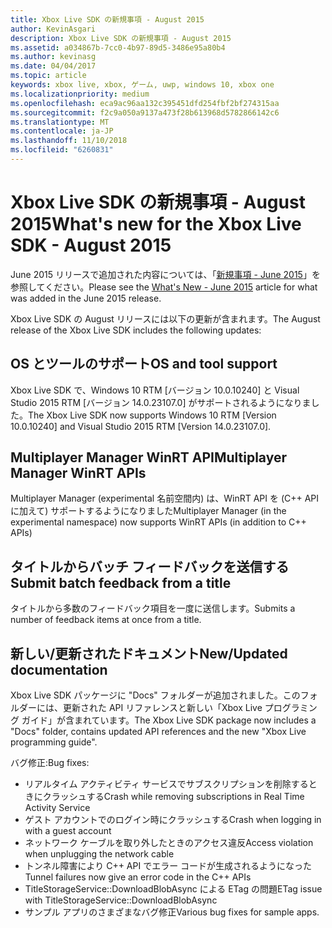 ```yaml
---
title: Xbox Live SDK の新規事項 - August 2015
author: KevinAsgari
description: Xbox Live SDK の新規事項 - August 2015
ms.assetid: a034867b-7cc0-4b97-89d5-3486e95a80b4
ms.author: kevinasg
ms.date: 04/04/2017
ms.topic: article
keywords: xbox live, xbox, ゲーム, uwp, windows 10, xbox one
ms.localizationpriority: medium
ms.openlocfilehash: eca9ac96aa132c395451dfd254fbf2bf274315aa
ms.sourcegitcommit: f2c9a050a9137a473f28b613968d5782866142c6
ms.translationtype: MT
ms.contentlocale: ja-JP
ms.lasthandoff: 11/10/2018
ms.locfileid: "6260831"
---
```

# <a name="whats-new-for-the-xbox-live-sdk---august-2015"></a><span data-ttu-id="001e6-104">Xbox Live SDK の新規事項 - August 2015</span><span class="sxs-lookup"><span data-stu-id="001e6-104">What's new for the Xbox Live SDK - August 2015</span></span>

<span data-ttu-id="001e6-105">June 2015 リリースで追加された内容については、「[新規事項 - June 2015](1506-whats-new.md)」を参照してください。</span><span class="sxs-lookup"><span data-stu-id="001e6-105">Please see the [What's New - June 2015](1506-whats-new.md) article for what was added in the June 2015 release.</span></span>

<span data-ttu-id="001e6-106">Xbox Live SDK の August リリースには以下の更新が含まれます。</span><span class="sxs-lookup"><span data-stu-id="001e6-106">The August release of the Xbox Live SDK includes the following updates:</span></span>

## <a name="os-and-tool-support"></a><span data-ttu-id="001e6-107">OS とツールのサポート</span><span class="sxs-lookup"><span data-stu-id="001e6-107">OS and tool support</span></span>
<span data-ttu-id="001e6-108">Xbox Live SDK で、Windows 10 RTM [バージョン 10.0.10240] と Visual Studio 2015 RTM [バージョン 14.0.23107.0] がサポートされるようになりました。</span><span class="sxs-lookup"><span data-stu-id="001e6-108">The Xbox Live SDK now supports Windows 10 RTM [Version 10.0.10240] and Visual Studio 2015 RTM [Version 14.0.23107.0].</span></span>

## <a name="multiplayer-manager-winrt-apis"></a><span data-ttu-id="001e6-109">Multiplayer Manager WinRT API</span><span class="sxs-lookup"><span data-stu-id="001e6-109">Multiplayer Manager WinRT APIs</span></span>
<span data-ttu-id="001e6-110">Multiplayer Manager (experimental 名前空間内) は、WinRT API を (C++ API に加えて) サポートするようになりました</span><span class="sxs-lookup"><span data-stu-id="001e6-110">Multiplayer Manager (in the experimental namespace) now supports WinRT APIs (in addition to C++ APIs)</span></span>

## <a name="submit-batch-feedback-from-a-title"></a><span data-ttu-id="001e6-111">タイトルからバッチ フィードバックを送信する</span><span class="sxs-lookup"><span data-stu-id="001e6-111">Submit batch feedback from a title</span></span>
<span data-ttu-id="001e6-112">タイトルから多数のフィードバック項目を一度に送信します。</span><span class="sxs-lookup"><span data-stu-id="001e6-112">Submits a number of feedback items at once from a title.</span></span>

## <a name="newupdated-documentation"></a><span data-ttu-id="001e6-113">新しい/更新されたドキュメント</span><span class="sxs-lookup"><span data-stu-id="001e6-113">New/Updated documentation</span></span>
<span data-ttu-id="001e6-114">Xbox Live SDK パッケージに "Docs" フォルダーが追加されました。このフォルダーには、更新された API リファレンスと新しい「Xbox Live プログラミング ガイド」が含まれています。</span><span class="sxs-lookup"><span data-stu-id="001e6-114">The Xbox Live SDK package now includes a "Docs" folder, contains updated API references and the new "Xbox Live programming guide".</span></span>

<span data-ttu-id="001e6-115">バグ修正:</span><span class="sxs-lookup"><span data-stu-id="001e6-115">Bug fixes:</span></span>

* <span data-ttu-id="001e6-116">リアルタイム アクティビティ サービスでサブスクリプションを削除するときにクラッシュする</span><span class="sxs-lookup"><span data-stu-id="001e6-116">Crash while removing subscriptions in Real Time Activity Service</span></span>
* <span data-ttu-id="001e6-117">ゲスト アカウントでのログイン時にクラッシュする</span><span class="sxs-lookup"><span data-stu-id="001e6-117">Crash when logging in with a guest account</span></span>
* <span data-ttu-id="001e6-118">ネットワーク ケーブルを取り外したときのアクセス違反</span><span class="sxs-lookup"><span data-stu-id="001e6-118">Access violation when unplugging the network cable</span></span>
* <span data-ttu-id="001e6-119">トンネル障害により C++ API でエラー コードが生成されるようになった</span><span class="sxs-lookup"><span data-stu-id="001e6-119">Tunnel failures now give an error code in the C++ APIs</span></span>
* <span data-ttu-id="001e6-120">TitleStorageService::DownloadBlobAsync による ETag の問題</span><span class="sxs-lookup"><span data-stu-id="001e6-120">ETag issue with TitleStorageService::DownloadBlobAsync</span></span>
* <span data-ttu-id="001e6-121">サンプル アプリのさまざまなバグ修正</span><span class="sxs-lookup"><span data-stu-id="001e6-121">Various bug fixes for sample apps.</span></span>
